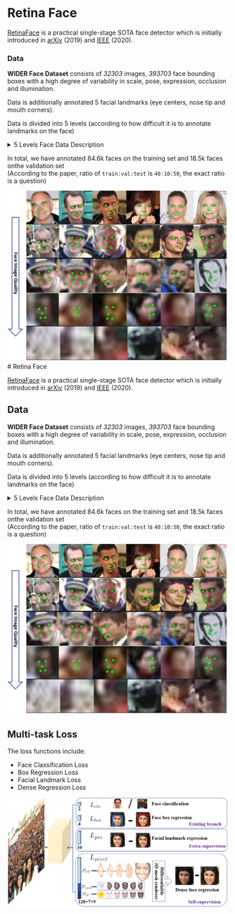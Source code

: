 # Retina Face 

[RetinaFace](https://github.com/deepinsight/insightface/tree/master/detection/retinaface) 
is a practical single-stage SOTA face detector which is initially introduced in [arXiv](https://arxiv.org/abs/1905.00641) (2019) 
and [IEEE](https://ieeexplore.ieee.org/document/9157330) (2020). 

### Data 
__WIDER Face Dataset__ consists of *32303* images, *393703* face bounding boxes with a high degree of variability in scale, pose, expression, occlusion and illumination.

Data is additionally annotated 5 facial landmarks (eye centers, nose tip and mouth corners).

Data is divided into 5 levels (according to how difficult it is to annotate landmarks on the face)

<details>
  <summary> 5 Levels Face Data Description </summary>
  <center>
  
  |  Level  |  Face Number |  Criterion | 
  |---|---|---|
  |  1 (easiest)  |  4127  |  Easy to determine 68 landmarks  |
  |  2   |  12636  |  Can determine 68 landmarks  |
  |  3  |  38140  |  Easy to determine 5 landmarks  |
  |  4  |  50024  |  Can determine 5 landmarks  |
  |  5 (hardest)  |  94095  |  Determine by contexts  |
  
  </center>
</details>

In total, we have annotated 84.6k faces on the training set and 18.5k faces onthe validation set <br> 
(According to the paper, ratio of `train:val:test` is `40:10:50`, the exact ratio is a question)

<img src="./img/5_levels_annotatable.png" alt="5_levels_annotatable" width="500"/>
# Retina Face 

[RetinaFace](https://github.com/deepinsight/insightface/tree/master/detection/retinaface) 
is a practical single-stage SOTA face detector which is initially introduced in [arXiv](https://arxiv.org/abs/1905.00641) (2019) 
and [IEEE](https://ieeexplore.ieee.org/document/9157330) (2020). 

## Data 
__WIDER Face Dataset__ consists of *32303* images, *393703* face bounding boxes with a high degree of variability in scale, pose, expression, occlusion and illumination.

Data is additionally annotated 5 facial landmarks (eye centers, nose tip and mouth corners).

Data is divided into 5 levels (according to how difficult it is to annotate landmarks on the face)

<details>
  <summary> 5 Levels Face Data Description </summary>
  <center>
  
  |  Level  |  Face Number |  Criterion | 
  |---|---|---|
  |  1 (easiest)  |  4127  |  Easy to determine 68 landmarks  |
  |  2   |  12636  |  Can determine 68 landmarks  |
  |  3  |  38140  |  Easy to determine 5 landmarks  |
  |  4  |  50024  |  Can determine 5 landmarks  |
  |  5 (hardest)  |  94095  |  Determine by contexts  |
  
  </center>
</details>

In total, we have annotated 84.6k faces on the training set and 18.5k faces onthe validation set <br> 
(According to the paper, ratio of `train:val:test` is `40:10:50`, the exact ratio is a question)

<img src="./img/5_levels_annotatable.png" alt="5_levels_annotatable" width="500"/>



## Multi-task Loss
The loss functions include:
* Face Classification Loss
* Box Regression Loss
* Facial Landmark Loss
* Dense Regression Loss


![multi_loss](./img/multi_loss.png)


